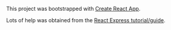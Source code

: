 This project was bootstrapped with [Create React App](https://github.com/facebookincubator/create-react-app).

Lots of help was obtained from the [React Express tutorial/guide](http://www.react.express/).

